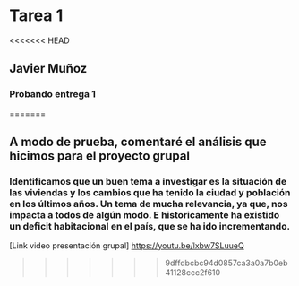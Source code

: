 # Tarea 1
<<<<<<< HEAD
## Javier Muñoz 
### Probando entrega 1
=======
## A modo de prueba, comentaré el análisis que hicimos para el proyecto grupal
### Identificamos que un buen tema a investigar es la situación de las viviendas y los cambios que ha tenido la ciudad y población en los últimos años. Un tema de mucha relevancia, ya que, nos impacta a todos de algún modo. E historicamente ha existido un deficit habitacional en el país, que se ha ido incrementando. 
[Link video presentación grupal] https://youtu.be/lxbw7SLuueQ
>>>>>>> 9dffdbcbc94d0857ca3a0a7b0eb41128ccc2f610
